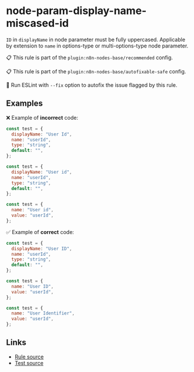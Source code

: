 [//]: # "File generated from a template. Do not edit this file directly."

# node-param-display-name-miscased-id

`ID` in `displayName` in node parameter must be fully uppercased. Applicable by extension to `name` in options-type or multi-options-type node parameter.

📋 This rule is part of the `plugin:n8n-nodes-base/recommended` config.

📋 This rule is part of the `plugin:n8n-nodes-base/autofixable-safe` config.

🔧 Run ESLint with `--fix` option to autofix the issue flagged by this rule.

## Examples

❌ Example of **incorrect** code:

```js
const test = {
  displayName: "User Id",
  name: "userId",
  type: "string",
  default: "",
};

const test = {
  displayName: "User id",
  name: "userId",
  type: "string",
  default: "",
};

const test = {
  name: "User id",
  value: "userId",
};
```

✅ Example of **correct** code:

```js
const test = {
  displayName: "User ID",
  name: "userId",
  type: "string",
  default: "",
};

const test = {
  name: "User ID",
  value: "userId",
};

const test = {
  name: "User Identifier",
  value: "userId",
};
```

## Links

- [Rule source](../../lib/rules/node-param-display-name-miscased-id.ts)
- [Test source](../../tests/node-param-display-name-miscased-id.test.ts)
